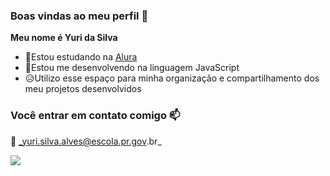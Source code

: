 ### Boas vindas ao meu perfil 🚙

**Meu nome é Yuri da Silva**

- 📘Estou estudando na [Alura](https://www.alura.com.br)
- 👦Estou me desenvolvendo na linguagem JavaScript
- 😥Utilizo esse espaço para minha organização e compartilhamento dos meu projetos desenvolvidos

 ### Você entrar em contato comigo 📫

  📧 _yuri.silva.alves@escola.pr.gov.br_


  ![](https://media.tenor.com/VHpVUhVLYpIAAAAC/animal-mechanicals-tom-and-jerry.gif)
